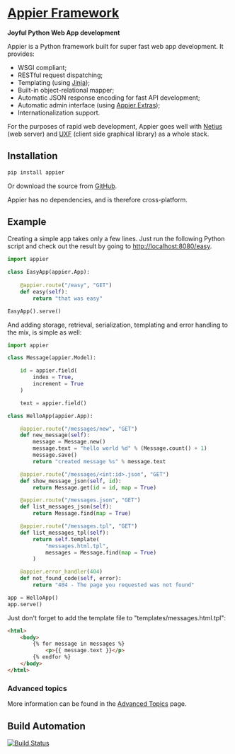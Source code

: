 # [Appier Framework](http://appier.hive.pt)

**Joyful Python Web App development**

Appier is a Python framework built for super fast web app development. It provides:

* WSGI compliant;
* RESTful request dispatching;
* Templating (using [Jinja](http://jinja.pocoo.org/));
* Built-in object-relational mapper;
* Automatic JSON response encoding for fast API development;
* Automatic admin interface (using [Appier Extras](https://github.com/hivesolutions/appier_extras));
* Internationalization support.

For the purposes of rapid web development, Appier goes well with [Netius](https://github.com/hivesolutions/netius) 
(web server) and [UXF](https://github.com/hivesolutions/uxf) (client side graphical library) as a whole stack.

## Installation

```bash
pip install appier
```

Or download the source from [GitHub](https://github.com/hivesolutions/appier).

Appier has no dependencies, and is therefore cross-platform.

## Example

Creating a simple app takes only a few lines. Just run the following
Python script and check out the result by going to [http://localhost:8080/easy](http://localhost:8080/easy).

```python
import appier

class EasyApp(appier.App):
    
    @appier.route("/easy", "GET")
    def easy(self): 
        return "that was easy"

EasyApp().serve()
```

And adding storage, retrieval, serialization, templating and error handling
to the mix, is simple as well:

```python
import appier

class Message(appier.Model):

    id = appier.field(
        index = True,
        increment = True
    )

    text = appier.field()

class HelloApp(appier.App):

    @appier.route("/messages/new", "GET")
    def new_message(self):
        message = Message.new()
        message.text = "hello world %d" % (Message.count() + 1)
        message.save()
        return "created message %s" % message.text

    @appier.route("/messages/<int:id>.json", "GET")
    def show_message_json(self, id):
        return Message.get(id = id, map = True)

    @appier.route("/messages.json", "GET")
    def list_messages_json(self):
        return Message.find(map = True)

    @appier.route("/messages.tpl", "GET")
    def list_messages_tpl(self):
        return self.template(
            "messages.html.tpl", 
            messages = Message.find(map = True)
        )

    @appier.error_handler(404)
    def not_found_code(self, error):
        return "404 - The page you requested was not found"

app = HelloApp()
app.serve()
```

Just don't forget to add the template file to "templates/messages.html.tpl":

```html
<html>
    <body>
        {% for message in messages %}
            <p>{{ message.text }}</p>
        {% endfor %}
    </body>
</html>
```

### Advanced topics

More information can be found in the [Advanced Topics](advanced.md) page.

## Build Automation

[![Build Status](https://travis-ci.org/hivesolutions/appier.png?branch=master)](https://travis-ci.org/hivesolutions/appier)
